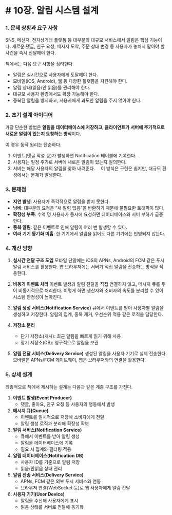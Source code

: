 # # 10장. 알림 시스템 설계

### 1.  문제 상황과 요구 사항
SNS, 메신저, 전자상거래 플랫폼 등 대부분의 대규모 서비스에서 알림은 핵심 기능이다. 새로운 댓글, 친구 요청, 메시지 도착, 주문 상태 변경 등 사용자가 놓치지 말아야 할 사건을 즉시 전달해야 한다.

책에서는 다음 요구 사항을 정리한다.
* 알림은 실시간으로 사용자에게 도달해야 한다.
* 모바일(iOS, Android), 웹 등 다양한 플랫폼을 지원해야 한다.
* 알림 상태(읽음/안 읽음)를 관리해야 한다.
* 대규모 사용자 환경에서도 확장 가능해야 한다.
* 중복된 알림을 방지하고, 사용자에게 과도한 알림을 주지 않아야 한다.


### 2. 초기 설계 아이디어

가장 단순한 방법은 **알림을 데이터베이스에 저장하고, 클라이언트가 서버에 주기적으로 새로운 알림이 있는지 요청하는 방식**이다.

이 경우 동작 원리는 단순하다.
1. 이벤트(댓글 작성 등)가 발생하면 Notification 테이블에 기록한다.
2. 사용자는 일정 주기로 서버에 새로운 알림이 있는지 질의한다.
3. 서버는 해당 사용자의 알림을 찾아 내려준다.
⠀
이 방식은 구현은 쉽지만, 대규모 환경에서는 문제가 발생한다.


### 3. 문제점

* **지연 발생**: 사용자가 즉각적으로 알림을 받지 못한다.
* **낭비**: 대부분의 요청은 “새 알림 없음”을 반환하기 때문에 불필요한 트래픽이 많다.
* **확장성 부족**: 수억 명 사용자가 동시에 요청하면 데이터베이스와 서버 부하가 급증한다.
* **중복 알림**: 같은 이벤트로 인해 알림이 여러 번 발생할 수 있다.
* **여러 기기 동기화 미흡**: 한 기기에서 알림을 읽어도 다른 기기에는 반영되지 않는다.


### 4. 개선 방향

1. **실시간 전달 구조 도입**
모바일 단말에는 iOS의 APNs, Android의 FCM 같은 푸시 알림 서비스를 활용한다.
웹 브라우저에는 서버가 직접 알림을 전송하는 방식을 적용한다.

2. **비동기 이벤트 처리**
이벤트 발생과 알림 전달을 직접 연결하지 않고, 메시지 큐를 두어 비동기적으로 처리한다.
이렇게 하면 생산자와 소비자의 속도를 분리할 수 있어 시스템 안정성이 높아진다.

3. **알림 생성 서비스(Notification Service)**
큐에서 이벤트를 받아 사용자별 알림을 생성하고 저장한다.
알림의 집계, 중복 제거, 우선순위 적용 같은 로직을 담당한다.

4. **저장소 분리**
   * 단기 저장소(캐시): 최근 알림을 빠르게 읽기 위해 사용
   * 장기 저장소(DB): 영구적으로 알림을 보관
   
5. **알림 전달 서비스(Delivery Service)**
생성된 알림을 사용자 기기로 실제 전송한다.
모바일은 APNs/FCM 게이트웨이, 웹은 브라우저와의 연결을 활용한다.


### 5. 상세 설계
최종적으로 책에서 제시하는 설계는 다음과 같은 계층 구조를 가진다.
1. **이벤트 발생(Event Producer)**
   * 댓글, 좋아요, 친구 요청 등 사용자의 행동에서 발생
2. **메시지 큐(Queue)**
   * 이벤트를 일시적으로 저장해 소비자에게 전달
   * 알림 생성 로직과 분리해 확장성 확보
3. **알림 서비스(Notification Service)**
   * 큐에서 이벤트를 받아 알림 생성
   * 알림을 데이터베이스에 기록
   * 필요 시 집계와 필터링 적용
4. **알림 데이터베이스(Notification DB)**
   * 사용자 ID를 기준으로 알림 저장
   * 읽음/안읽음 상태 관리
5. **알림 전송 서비스(Delivery Service)**
   * APNs, FCM 같은 외부 푸시 서비스와 연동
   * 브라우저 연결(WebSocket 등)로 웹 사용자에게 알림 전달
6. **사용자 기기(User Device)**
   * 알림을 수신해 사용자에게 표시
   * 읽음 상태를 서버로 전달해 동기화

